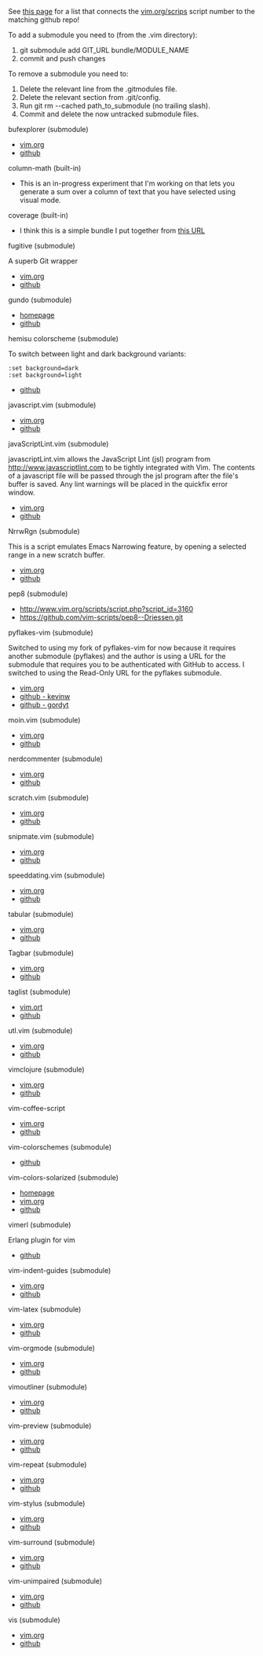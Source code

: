 See [this page](http://vim-scripts.org/vim/scripts.html) for a list that connects the 
[vim.org/scrips](http://www.vim.org/scripts) script number to the matching github repo!

To add a submodule you need to (from the .vim directory):

1. git submodule add GIT_URL bundle/MODULE_NAME
1. commit and push changes

To remove a submodule you need to:

1. Delete the relevant line from the .gitmodules file.
1. Delete the relevant section from .git/config.
1. Run git rm --cached path_to_submodule (no trailing slash).
1. Commit and delete the now untracked submodule files.

bufexplorer (submodule)

*   [vim.org](http://www.vim.org/scripts/script.php?script_id=42)
*   [github](https://github.com/markabe/bufexplorer.git)

column-math (built-in)

*   This is an in-progress experiment that I'm working on that 
    lets you generate a sum over a column of text that you have
    selected using visual mode.

coverage (built-in)

*   I think this is a simple bundle I put together from 
    [this URL](http://mg.pov.lt/vim/plugin/py-coverage-highlight.vim)

fugitive (submodule)

A superb Git wrapper

*   [vim.org](http://www.vim.org/scripts/script.php?script_id=2975)
*   [github](https://github.com/tpope/vim-fugitive.git)

gundo (submodule)

*   [homepage](http://sjl.bitbucket.org/gundo.vim/)
*   [github](http://github.com/sjl/gundo.vim.git)

hemisu colorscheme (submodule)

To switch between light and dark background variants:

    :set background=dark
    :set background=light

*   [github](https://github.com/noahfrederick/Hemisu.git)

javascript.vim (submodule)

*   [vim.org](http://www.vim.org/scripts/script.php?script_id=1491)
*   [github](https://github.com/serverhorror/javascript.vim.git)

javaScriptLint.vim (submodule)

javascriptLint.vim allows the JavaScript Lint (jsl) program from
http://www.javascriptlint.com to be tightly integrated with Vim.  The contents
of a javascript file will be passed through the jsl program after the file's
buffer is saved.  Any lint warnings will be placed in the quickfix error
window.

*   [vim.org](http://www.vim.org/scripts/script.php?script_id=2578)
*   [github](https://github.com/joestelmach/javaScriptLint.vim.git)


NrrwRgn (submodule)

This is a script emulates Emacs Narrowing feature, by opening a 
selected range in a new scratch buffer.

*   [vim.org](http://www.vim.org/scripts/script.php?script_id=3075)
*   [github](https://github.com/vim-scripts/NrrwRgn.git)

pep8 (submodule)
*   http://www.vim.org/scripts/script.php?script_id=3160
*   https://github.com/vim-scripts/pep8--Driessen.git

pyflakes-vim (submodule)

Switched to using my fork of pyflakes-vim for now because it requires
another submodule (pyflakes) and the author is using a URL for the
submodule that requires you to be authenticated with GitHub to access.
I switched to using the Read-Only URL for the pyflakes submodule.

*   [vim.org](http://www.vim.org/scripts/script.php?script_id=2441)
*   [github - kevinw](git://github.com/kevinw/pyflakes-vim.git)
*   [github - gordyt](git://github.com/gordyt/pyflakes-vim.git)

moin.vim (submodule)

*   [vim.org](http://www.vim.org/scripts/script.php?script_id=1459)
*   [github](https://github.com/vim-scripts/moin.vim.git)

nerdcommenter (submodule)

*   [vim.org](http://www.vim.org/scripts/script.php?script_id=1218)
*   [github](https://github.com/scrooloose/nerdcommenter.git)

scratch.vim (submodule)

*   [vim.org](http://www.vim.org/scripts/script.php?script_id=664)
*   [github](https://github.com/vim-scripts/scratch.vim.git)

snipmate.vim (submodule)

*   [vim.org](http://www.vim.org/scripts/script.php?script_id=2540)
*   [github](https://github.com/msanders/snipmate.vim.git)

speeddating.vim (submodule)

*   [vim.org](http://www.vim.org/scripts/script.php?script_id=2120)
*   [github](https://github.com/vim-scripts/speeddating.vim.git)

tabular (submodule)

*   [vim.org](http://www.vim.org/scripts/script.php?script_id=3464)
*   [github](https://github.com/godlygeek/tabular.git)

Tagbar (submodule)

*   [vim.org](http://www.vim.org/scripts/script.php?script_id=3465)
*   [github](https://github.com/vim-scripts/Tagbar.git)

taglist (submodule)

*   [vim.ort](http://www.vim.org/scripts/script.php?script_id=273)
*   [github](https://github.com/vim-scripts/taglist.vim.git)

utl.vim (submodule)

*   [vim.org](http://www.vim.org/scripts/script.php?script_id=293)
*   [github](https://github.com/vim-scripts/utl.vim.git)

vimclojure (submodule)

*   [vim.org](http://www.vim.org/scripts/script.php?script_id=2501)
*   [github](https://github.com/vim-scripts/VimClojure.git)

vim-coffee-script

*   [vim.org](http://www.vim.org/scripts/script.php?script_id=3590)
*   [github](https://github.com/kchmck/vim-coffee-script.git)

vim-colorschemes (submodule)

*   [github](https://github.com/flazz/vim-colorschemes.git)

vim-colors-solarized (submodule)

*   [homepage](http://ethanschoonover.com/solarized)
*   [vim.org](http://www.vim.org/scripts/script.php?script_id=3520)
*   [github](https://github.com/altercation/vim-colors-solarized.git)

vimerl (submodule)

Erlang plugin for vim

*   [github](https://github.com/jimenezrick/vimerl.git)

vim-indent-guides (submodule)

*   [vim.org](http://www.vim.org/scripts/script.php?script_id=3361)
*   [github](https://github.com/nathanaelkane/vim-indent-guides.git)

vim-latex (submodule)

*   [vim.org](http://www.vim.org/scripts/script.php?script_id=475)
*   [github](https://github.com/vim-scripts/LaTeX-Suite-aka-Vim-LaTeX.git)

vim-orgmode (submodule)

*   [vim.org](http://www.vim.org/scripts/script.php?script_id=3642)
*   [github](https://github.com/vim-scripts/vim-orgmode.git)

vimoutliner (submodule)

*   [vim.org](http://www.vim.org/scripts/script.php?script_id=3515)
*   [github](https://github.com/vimoutliner/vimoutliner.git)

vim-preview (submodule)

*   [vim.org](http://www.vim.org/scripts/script.php?script_id=3344)
*   [github](https://github.com/greyblake/vim-preview.git)

vim-repeat (submodule)

*   [vim.org](http://www.vim.org/scripts/script.php?script_id=2136)
*   [github](https://github.com/tpope/vim-repeat.git)

vim-stylus (submodule)

*   [vim.org](http://www.vim.org/scripts/script.php?script_id=3513)
*   [github](https://github.com/wavded/vim-stylus.git)

vim-surround (submodule)

*   [vim.org](http://www.vim.org/scripts/script.php?script_id=1697)
*   [github](https://github.com/tpope/vim-surround.git)

vim-unimpaired (submodule)

*   [vim.org](http://www.vim.org/scripts/script.php?script_id=1590)
*   [github](https://github.com/tpope/vim-unimpaired.git)

vis (submodule)

*   [vim.org](http://www.vim.org/scripts/script.php?script_id=1195)
*   [github](https://github.com/vim-scripts/vis.git)


